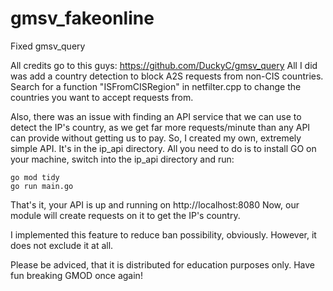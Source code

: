 # gmsv_fakeonline
Fixed gmsv_query

All credits go to this guys: https://github.com/DuckyC/gmsv_query
All I did was add a country detection to block A2S requests from non-CIS countries.
Search for a function "ISFromCISRegion" in netfilter.cpp to change the countries you want to accept requests from.

Also, there was an issue with finding an API service that we can use to detect the IP's country, as we get far more requests/minute
than any API can provide without getting us to pay. So, I created my own, extremely simple API. It's in the ip_api directory.
All you need to do is to install GO on your machine, switch into the ip_api directory and run:
```
go mod tidy
go run main.go
```
That's it, your API is up and running on http://localhost:8080
Now, our module will create requests on it to get the IP's country.

I implemented this feature to reduce ban possibility, obviously.
However, it does not exclude it at all.

Please be adviced, that it is distributed for education purposes only.
Have fun breaking GMOD once again!
